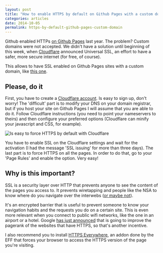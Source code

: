 ```yaml
---
layout: post
title: "How to enable HTTPS by default on Github Pages with a custom domain"
categories: articles
date: 2014-10-05
permalink: https-by-default-github-pages-custom-domain
---
```

Github enabled HTTPs [on Github Pages](https://konklone.com/post/github-pages-now-supports-https-so-use-it) last year. The problem? Custom domains were not accepted. We didn't have a solution until beginning of this week, when [Cloudflare](https://www.cloudflare.com/index.html) announced Universal SSL, an effort to have a  safer, more secure internet (for free, of course). 

This allows to have SSL enabled on Github Pages sites with a custom domain, like [this one](https://github.com/martgnz/martgnz.github.io).

## Please, do it
First, you have to create a [Cloudflare account](https://www.cloudflare.com/sign-up). Is easy to sign up, don't worry! The 'difficult' part is to modify your DNS on your domain registrar, but if you host your site on Github Pages I will assume that you are able to do it. Follow Cloudflare instructions (you need to point your nameservers to theirs) and then configure your preferred options (Cloudflare can minify your javascript and CSS, for example).

![Is easy to force HTTPS by default with Cloudflare](https://dl.dropboxusercontent.com/u/55065502/page-rules-https.png)

You have to enable SSL on the Cloudflare settings and wait for the activation (I had the message 'SSL issuing' for more than three days). The last part is to force HTTPS on all the pages. In order to do that, go to your 'Page Rules' and enable the option. Very easy!

## Why is this important?
SSL is a security layer over HTTP that prevents anyone to see the content of the pages you access to.  It prevents wiretapping and people like the NSA to know where do you navigate over the interwebs ([or maybe not](http://www.zdnet.com/has-the-nsa-broken-ssl-tls-aes-7000020312/)). 

It's an encrypted barrier that is useful to prevent someone to know your navigation habits and the requests you do on a certain site. This is even more relevant when you connect to public wifi networks, like the one in an airport or a hotel. Google [has just announced](http://googlewebmastercentral.blogspot.com.es/2014/08/https-as-ranking-signal.html) that is going to improve the pagerank of the websites that have HTTPS, so that's another incentive.

I also recommend you to install [HTTPS Everywhere](https://www.eff.org/https-everywhere), an addon done by the EFF that forces your browser to access the HTTPS version of the page you're visiting.